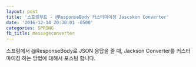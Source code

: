 ```yaml
---
layout: post
title: '스프링부트 - @ResponseBody 커스터마이징 Jascskon Converter'
date: '2016-12-14 20:30:01 -0500'
categories: SPRING
fb_title: messageconverter
---
```


스프링에서 @ResponseBody로 JSON 응답을 줄 때, Jackson Converter를 커스터마이징 하는
방법에 대해서 포스팅 합니다.
